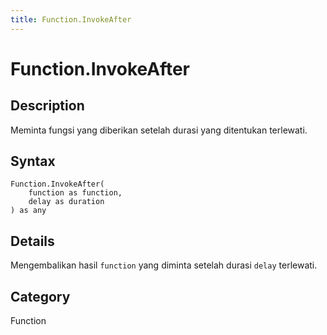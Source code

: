 ```yaml
---
title: Function.InvokeAfter
---
```


# Function.InvokeAfter


## Description

Meminta fungsi yang diberikan setelah durasi yang ditentukan terlewati.


## Syntax

```powerquery
Function.InvokeAfter(
    function as function,
    delay as duration
) as any
```


## Details

Mengembalikan hasil <code>function</code> yang diminta setelah durasi <code>delay</code> terlewati.



## Category
Function

